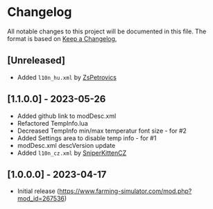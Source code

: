 # Changelog

All notable changes to this project will be documented in this file.
The format is based on [Keep a Changelog](https://keepachangelog.com/en/1.0.0/),

## [Unreleased]
- Added `l10n_hu.xml` by [ZsPetrovics](https://github.com/ZsPetrovics)

## [1.1.0.0] - 2023-05-26
- Added github link to modDesc.xml
- Refactored TempInfo.lua
- Decreased TempInfo min/max temperatur font size - for #2
- Added Settings area to disable temp info - for #1
- modDesc.xml descVersion update
- Added `l10n_cz.xml` by [SniperKittenCZ](https://github.com/SniperKittenCZ)


## [1.0.0.0] - 2023-04-17

- Initial release (https://www.farming-simulator.com/mod.php?mod_id=267536)
